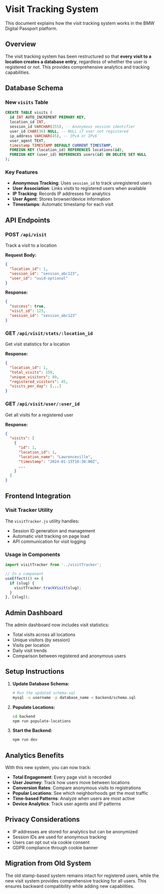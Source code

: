# Visit Tracking System

This document explains how the visit tracking system works in the BMW Digital Passport platform.

## Overview

The visit tracking system has been restructured so that **every visit to a location creates a database entry**, regardless of whether the user is registered or not. This provides comprehensive analytics and tracking capabilities.

## Database Schema

### New `visits` Table

```sql
CREATE TABLE visits (
  id INT AUTO_INCREMENT PRIMARY KEY,
  location_id INT,
  session_id VARCHAR(255), -- Anonymous session identifier
  user_id CHAR(36) NULL, -- NULL if user not registered
  ip_address VARCHAR(45), -- IPv4 or IPv6
  user_agent TEXT,
  timestamp TIMESTAMP DEFAULT CURRENT_TIMESTAMP,
  FOREIGN KEY (location_id) REFERENCES locations(id),
  FOREIGN KEY (user_id) REFERENCES users(id) ON DELETE SET NULL
);
```

### Key Features

- **Anonymous Tracking**: Uses `session_id` to track unregistered users
- **User Association**: Links visits to registered users when available
- **IP Tracking**: Records IP addresses for analytics
- **User Agent**: Stores browser/device information
- **Timestamps**: Automatic timestamp for each visit

## API Endpoints

### POST `/api/visit`
Track a visit to a location

**Request Body:**
```json
{
  "location_id": 1,
  "session_id": "session_abc123",
  "user_id": "uuid-optional"
}
```

**Response:**
```json
{
  "success": true,
  "visit_id": 123,
  "session_id": "session_abc123"
}
```

### GET `/api/visit/stats/:location_id`
Get visit statistics for a location

**Response:**
```json
{
  "location_id": 1,
  "total_visits": 150,
  "unique_visitors": 89,
  "registered_visitors": 45,
  "visits_per_day": [...]
}
```

### GET `/api/visit/user/:user_id`
Get all visits for a registered user

**Response:**
```json
{
  "visits": [
    {
      "id": 1,
      "location_id": 1,
      "location_name": "Lawrenceville",
      "timestamp": "2024-01-15T10:30:00Z",
      ...
    }
  ]
}
```

## Frontend Integration

### Visit Tracker Utility

The `visitTracker.js` utility handles:
- Session ID generation and management
- Automatic visit tracking on page load
- API communication for visit logging

### Usage in Components

```javascript
import visitTracker from '../visitTracker';

// In a component
useEffect(() => {
  if (slug) {
    visitTracker.trackVisit(slug);
  }
}, [slug]);
```

## Admin Dashboard

The admin dashboard now includes visit statistics:
- Total visits across all locations
- Unique visitors (by session)
- Visits per location
- Daily visit trends
- Comparison between registered and anonymous users

## Setup Instructions

1. **Update Database Schema:**
   ```bash
   # Run the updated schema.sql
   mysql -u username -p database_name < backend/schema.sql
   ```

2. **Populate Locations:**
   ```bash
   cd backend
   npm run populate-locations
   ```

3. **Start the Backend:**
   ```bash
   npm run dev
   ```

## Analytics Benefits

With this new system, you can now track:

- **Total Engagement**: Every page visit is recorded
- **User Journey**: Track how users move between locations
- **Conversion Rates**: Compare anonymous visits to registrations
- **Popular Locations**: See which neighborhoods get the most traffic
- **Time-based Patterns**: Analyze when users are most active
- **Device Analytics**: Track user agents and IP patterns

## Privacy Considerations

- IP addresses are stored for analytics but can be anonymized
- Session IDs are used for anonymous tracking
- Users can opt out via cookie consent
- GDPR compliance through cookie banner

## Migration from Old System

The old stamp-based system remains intact for registered users, while the new visit system provides comprehensive tracking for all users. This ensures backward compatibility while adding new capabilities. 
